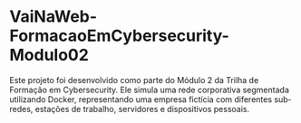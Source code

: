 # VaiNaWeb-FormacaoEmCybersecurity-Modulo02
Este projeto foi desenvolvido como parte do Módulo 2 da Trilha de Formação em Cybersecurity. Ele simula uma rede corporativa segmentada utilizando Docker, representando uma empresa fictícia com diferentes sub-redes, estações de trabalho, servidores e dispositivos pessoais.
